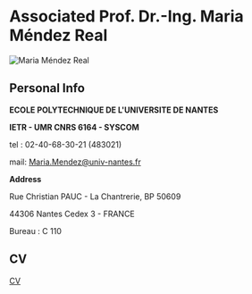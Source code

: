 Associated Prof. Dr.-Ing. Maria Méndez Real
============

![](/my_picyure.JPG "Maria Méndez Real")

Personal Info
------------

**ECOLE POLYTECHNIQUE DE L'UNIVERSITE DE NANTES**

**IETR - UMR CNRS 6164 - SYSCOM**

tel : 02-40-68-30-21 (483021)

mail: Maria.Mendez@univ-nantes.fr

**Address**

Rue Christian PAUC - La Chantrerie, BP 50609

44306 Nantes Cedex 3 - FRANCE

Bureau : C 110

CV
-------

[CV](my_cv.html)

